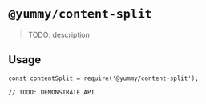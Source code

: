 # `@yummy/content-split`

> TODO: description

## Usage

```
const contentSplit = require('@yummy/content-split');

// TODO: DEMONSTRATE API
```
